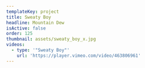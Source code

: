 ```yaml
---
templateKey: project
title: Sweaty Boy
headline: Mountain Dew
isActive: false
order: 125
thumbnail: assets/sweaty_boy_x.jpg
videos:
  - type: '"Sweaty Boy"'
    url: 'https://player.vimeo.com/video/463806961'
---
```

